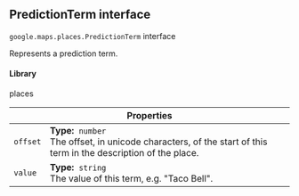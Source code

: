 <h2 id="PredictionTerm"> PredictionTerm interface </h2><p>
<code><span itemprop="path">google.maps.places</span>.<span itemprop="name">PredictionTerm</span></code>
interface
</p><p>Represents a prediction term.</p><h4>Library</h4><p>places</p><div class="devsite-table-wrapper"><table class="properties responsive" summary="interface PredictionTerm - Properties">
<thead>
<tr><th colspan="2">Properties</th>
</tr></thead>
<tbody>
<tr id="PredictionTerm.offset">
<td><code><span>offset</span></code></td>
<td><div><strong>Type:</strong>&nbsp; <code>number</code></div>
<div class="desc">The offset, in unicode characters, of the start of this term in the description of the place.</div></td>
</tr>
<tr id="PredictionTerm.value">
<td><code><span>value</span></code></td>
<td><div><strong>Type:</strong>&nbsp; <code>string</code></div>
<div class="desc">The value of this term, e.g. "Taco Bell".</div></td>
</tr>
</tbody>
</table></div>